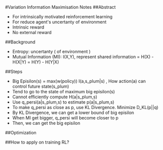 #Variation Information Maximisation Notes
##Abstract
- For intrinsically motivated reinforcement learning
- For reduce agent's uncertanty of environment
- Intrinsic reward
- No external reward

##Background
- Entropy: uncertanty ( of environment )
- Mutual Information (MI): I(X,Y), represent shared information = H(X) - H(X|Y) = H(Y) - H(Y|X)

##Steps
- Big Episilon(s) = max(w(policy)) I(a,s_plum|s) , How action(a) can control future state(s_plum)
- Tend to go to the state of maximum big episilon(s)
- Cannot efficiently compute H(a|s_plum,s)
- Use q_persi(a|s_plum,s) to estimate p(a|s_plum,s)
- To make q_persi as close as p, use KL Divergence. Minimize D_KL(p||q)
- By KL Divergence, we can get a lower bound of big episilon
- When MI get bigger, q_persi will become closer to p
- Then, we can get the big episilon

##Optimization

##How to apply on training RL?
